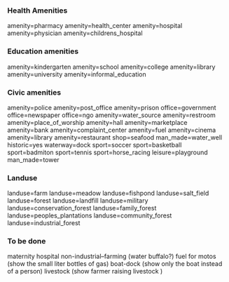 
### Health Amenities
amenity=pharmacy
amenity=health_center
amenity=hospital
amenity=physician
amenity=childrens_hospital

### Education amenities
amenity=kindergarten
amenity=school
amenity=college
amenity=library
amenity=university
amenity=informal_education

### Civic amenities
amenity=police
amenity=post_office
amenity=prison
office=government
office=newspaper
office=ngo
amenity=water_source
amenity=restroom
amenity=place_of_worship
amenity=hall
amenity=marketplace
amenity=bank
amenity=complaint_center
amenity=fuel
amenity=cinema
amenity=library
amenity=restaurant
shop=seafood
man_made=water_well
historic=yes
waterway=dock
sport=soccer
sport=basketball
sport=badmiton
sport=tennis
sport=horse_racing
leisure=playground
man_made=tower

### Landuse
landuse=farm
landuse=meadow
landuse=fishpond
landuse=salt_field
landuse=forest
landuse=landfill
landuse=military
landuse=conservation_forest
landuse=family_forest
landuse=peoples_plantations
landuse=community_forest
landuse=industrial_forest

### To be done
maternity hospital 
non-industrial–farming (water buffalo?)
fuel for motos (show the small liter bottles of gas)
boat-dock (show only the boat instead of a person)
livestock (show farmer raising livestock )